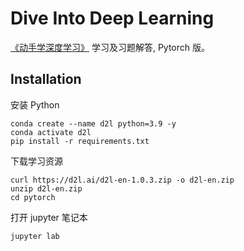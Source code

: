 # Dive Into Deep Learning

[《动手学深度学习》](https://d2l.ai/) 学习及习题解答, Pytorch 版。

## Installation

安装 Python

```shell
conda create --name d2l python=3.9 -y
conda activate d2l
pip install -r requirements.txt
```

下载学习资源

```
curl https://d2l.ai/d2l-en-1.0.3.zip -o d2l-en.zip
unzip d2l-en.zip
cd pytorch
```

打开 jupyter 笔记本

```shell
jupyter lab
```

